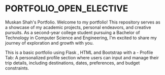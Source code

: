# PORTFOLIO_OPEN_ELECTIVE
Muskan Shah's Portfolio. 
Welcome to my portfolio! This repository serves as a showcase of my academic projects, personal endeavors, and creative pursuits. As a second-year college student pursuing a Bachelor of Technology in Computer Science and Engineering, I'm excited to share my journey of exploration and growth with you.

This is a basic portfolio using Flask , HTML and Bootstrap with a -
Profile Tab: A personalized profile section where users can input and manage their trip details, including destinations, dates, preferences, and budget constraints.
